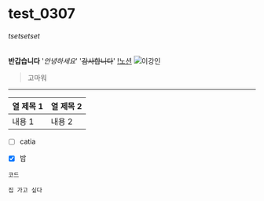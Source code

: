 # test_0307
###### tsetsetset
**반갑습니다**
'_안녕하세요_'
'~~감사합니다~~'
[!노션](https://www.notion.so/517d7c5a227841fab9ff31df3c7c4e04)
![이강인](htps://search.pstatic.net/common/?src=http%3A%2F%2Fimgnews.naver.net%2Fimage%2F216%2F2024%2F01%2F31%2F0000130439_001_20240131074801304.jpg&type=sc960_832)
> 고마워
---
| 열 제목 1 | 열 제목 2 |
|-----------|-----------|
| 내용 1    | 내용 2    |
- [ ] catia
- [x] 밥


`코드`
```언어
집 가고 싶다
```
